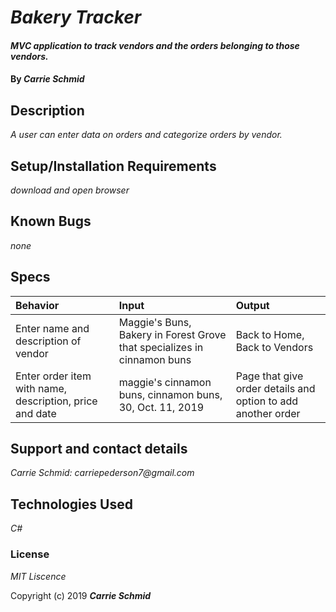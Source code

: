 # _Bakery Tracker_

#### _MVC application to track vendors and the orders belonging to those vendors._

#### By _**Carrie Schmid**_

## Description

_A user can enter data on orders and categorize orders by vendor._

## Setup/Installation Requirements

_download and open browser_

## Known Bugs

_none_


## Specs
|Behavior| Input | Output|
|:-|:-|:-|
|Enter name and description of vendor| Maggie's Buns, Bakery in Forest Grove that specializes in cinnamon buns | Back to Home, Back to Vendors|
|Enter order item with name, description, price and date| maggie's cinnamon buns, cinnamon buns, 30, Oct. 11, 2019  | Page that give order details and option to add another order|


## Support and contact details


_Carrie Schmid: carriepederson7@gmail.com_

## Technologies Used

_C#_

### License

*MIT Liscence*

Copyright (c) 2019 **_Carrie Schmid_**
